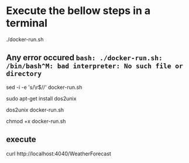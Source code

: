 # Execute the bellow steps in a terminal


./docker-run.sh

## Any error occured  ```bash: ./docker-run.sh: /bin/bash^M: bad interpreter: No such file or directory``` 

sed -i -e 's/\r$//' docker-run.sh

sudo apt-get install dos2unix

dos2unix docker-run.sh

chmod +x docker-run.sh


## execute

curl http://localhost:4040/WeatherForecast
